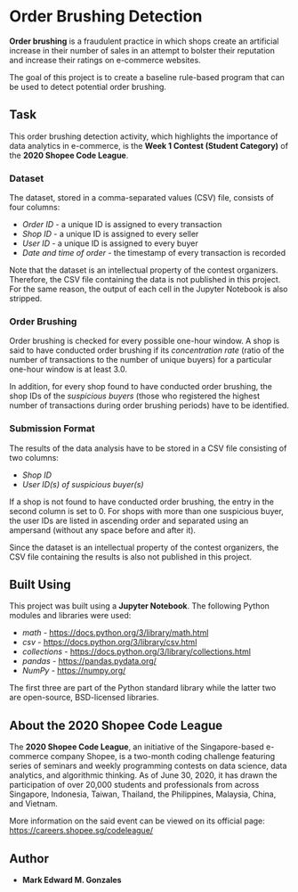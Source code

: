 # Order Brushing Detection
**Order brushing** is a fraudulent practice in which shops create an artificial increase in their number of sales in an attempt to bolster their reputation and increase their ratings on e-commerce websites. 

The goal of this project is to create a baseline rule-based program that can be used to detect potential order brushing. 

## Task
This order brushing detection activity, which highlights the importance of data analytics in e-commerce, is the **Week 1 Contest (Student Category)** of the **2020 Shopee Code League**. 

### Dataset
The dataset, stored in a comma-separated values (CSV) file, consists of four columns:
- *Order ID* - a unique ID is assigned to every transaction
- *Shop ID* - a unique ID is assigned to every seller
- *User ID* - a unique ID is assigned to every buyer
- *Date and time of order* - the timestamp of every transaction is recorded

Note that the dataset is an intellectual property of the contest organizers. Therefore, the CSV file containing the data is not published in this project. For the same reason, the output of each cell in the Jupyter Notebook is also stripped. 

### Order Brushing
Order brushing is checked for every possible one-hour window. A shop is said to have conducted order brushing if its *concentration rate* (ratio of the number of transactions to the number of unique buyers) for a particular one-hour window is at least 3.0.

In addition, for every shop found to have conducted order brushing, the shop IDs of the *suspicious buyers* (those who registered the highest number of transactions during order brushing periods) have to be identified. 

### Submission Format
The results of the data analysis have to be stored in a CSV file consisting of two columns:
- *Shop ID* 
- *User ID(s) of suspicious buyer(s)*

If a shop is not found to have conducted order brushing, the entry in the second column is set to 0. For shops with more than one suspicious buyer, the user IDs are listed in ascending order and separated using an ampersand (without any space before and after it).

Since the dataset is an intellectual property of the contest organizers, the CSV file containing the results is also not published in this project. 

## Built Using
This project was built using a **Jupyter Notebook**. The following Python modules and libraries were used:
- *math* - https://docs.python.org/3/library/math.html
- *csv* - https://docs.python.org/3/library/csv.html
- *collections* - https://docs.python.org/3/library/collections.html
- *pandas* - https://pandas.pydata.org/
- *NumPy* - https://numpy.org/

The first three are part of the Python standard library while the latter two are open-source, BSD-licensed libraries.

## About the 2020 Shopee Code League
The **2020 Shopee Code League**, an initiative of the Singapore-based e-commerce company Shopee, is a two-month coding challenge featuring series of seminars and weekly programming contests on data science, data analytics, and algorithmic thinking. As of June 30, 2020, it has drawn the participation of over 20,000 students and professionals from across Singapore, Indonesia, Taiwan, Thailand, the Philippines, Malaysia, China, and Vietnam.

More information on the said event can be viewed on its official page: https://careers.shopee.sg/codeleague/

## Author
- **Mark Edward M. Gonzales** 
